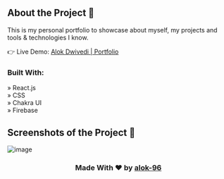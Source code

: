 ## About the Project 📂
This is my personal portfolio to showcase about myself, my projects and tools & technologies I know. 


👉 Live Demo:  <a href='https://alok96.pages.dev/'>Alok Dwivedi | Portfolio</a>

### Built With:

» React.js <br />
» CSS <br />
» Chakra UI <br />
» Firebase <br />

## Screenshots of the Project 📸

![image](https://github.com/alok-96/portfolio/assets/90456532/3a319a73-7cb1-4e59-8664-dadfbbd3a7a4)


<h3 align='center'>Made With ❤️ by <a href='https://github.com/alok-96' >alok-96</a></h3>
